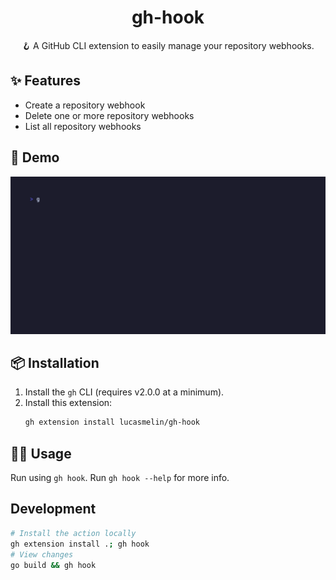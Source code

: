 <h1 align="center"> gh-hook </h1>

<p align="center">
🪝 A GitHub CLI extension to easily manage your repository webhooks.
<br/>
</p>

## ✨ Features
- Create a repository webhook
- Delete one or more repository webhooks
- List all repository webhooks

## 📼 Demo

![gh-hook demo](vhs-tapes/demo.gif)

## 📦️ Installation

1. Install the `gh` CLI (requires v2.0.0 at a minimum).
2. Install this extension:
   ```sh
   gh extension install lucasmelin/gh-hook
   ```

## 🧑‍💻 Usage

Run using `gh hook`. Run `gh hook --help` for more info.

## Development

```sh
# Install the action locally
gh extension install .; gh hook
# View changes
go build && gh hook
```
